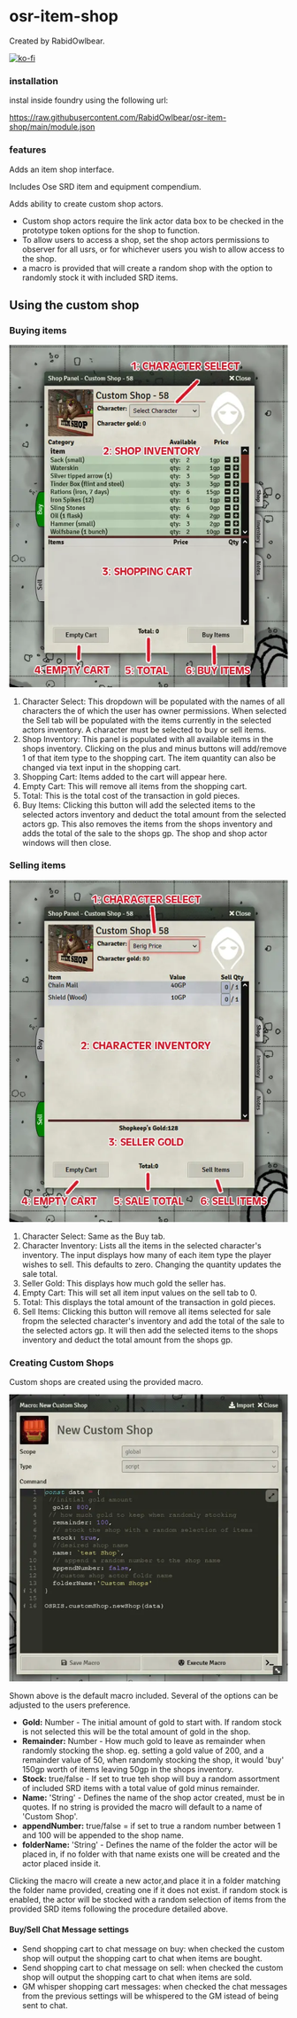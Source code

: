 # osr-item-shop

Created by RabidOwlbear.

[![ko-fi](https://ko-fi.com/img/githubbutton_sm.svg)](https://ko-fi.com/J3J1BW12R)

### installation

instal inside foundry using the following url:

https://raw.githubusercontent.com/RabidOwlbear/osr-item-shop/main/module.json

### features

Adds an item shop interface.

Includes Ose SRD item and equipment compendium.

Adds ability to create custom shop actors.
- Custom shop actors require the link actor data box to be checked in the prototype token options for the shop to function.
- To allow users to access a shop, set the shop actors permissions to observer for all usrs, or for whichever users you wish to allow access to the shop.
- a macro is provided that will create a random shop with the option to randomly stock it with included SRD items.

## Using the custom shop

### Buying items

![icon](./img/misc/buy-panel-doc.webp)

1. Character Select: This dropdown will be populated with the names of all characters the of which the user has owner permissions. When selected the Sell tab will be populated with the items currently in the selected actors inventory. A character must be selected to buy or sell items.
2. Shop Inventory: This panel is populated with all available items in the shops inventory. Clicking on the plus and minus buttons will add/remove 1 of that item type to the shopping cart. The item quantity can also be changed via text input in the shopping cart.
3. Shopping Cart: Items added to the cart will appear here. 
4. Empty Cart: This will remove all items from the shopping cart.
5. Total: This is the total cost of the transaction in gold pieces.
7. Buy Items: Clicking this button will add the selected items to the selected actors inventory and deduct the total amount from the selected actors gp. This also removes the items from the shops inventory and adds the total of the sale to the shops gp. The shop and shop actor windows will then close.

### Selling items 

![icon](./img/misc/sell-panel-doc.webp)

1. Character Select: Same as the Buy tab.
2. Character Inventory: Lists all the items in the selected character's inventory. The input displays how many of each item type the player wishes to sell. This defaults to zero. Changing the quantity updates the sale total.
3. Seller Gold: This displays how much gold the seller has.
4. Empty Cart: This will set all item input values on the sell tab to 0.
5. Total: This displays the total amount of the transaction in gold pieces.
6. Sell Items: Clicking this button will remove all items selected for sale fropm the selected character's inventory and add the total of the sale to the selected actors gp. It will then add the selected items to the shops inventory and deduct the total amount from the shops gp.

### Creating Custom Shops

Custom shops are created using the provided macro.

![new custom shop image](./img/misc/new-custom-shop-doc.webp)

Shown above is the default macro included. Several of the options can be adjusted to the users preference.

- **Gold:** Number - The initial amount of gold to start with. If random stock is not selected this will be the total amount of gold in the shop.
- **Remainder:** Number - How much gold to leave as remainder when randomly stocking the shop. eg. setting a gold value of 200, and a remainder value of 50, when randomly stocking the shop, it would 'buy' 150gp worth of items leaving 50gp in the shops inventory.
- **Stock:** true/false - If set to true teh shop will buy a random assortment of included SRD items with a total value of gold minus remainder.
- **Name:** 'String' - Defines the name of the shop actor created, must be in quotes. If no string is provided the macro will default to a name of 'Custom Shop'.
- **appendNumber:** true/false = if set to true a random number between 1 and 100 will be appended to the shop name. 
- **folderName:** 'String' - Defines the name of the folder the actor will be placed in, if no folder with that name exists one will be created and the actor placed inside it.

Clicking the macro will create a new actor,and place it in a folder matching the folder name provided, creating one if it does not exist. if random stock is enabled, the actor will be stocked with a random selection of items from the provided SRD items following the procedure detailed above. 

#### Buy/Sell Chat Message settings
- Send shopping cart to chat message on buy: when checked the custom shop will output the shopping cart to chat when items are bought.
- Send shopping cart to chat message on sell: when checked the custom shop will output the shopping cart to chat when items are sold.
- GM whisper shopping cart messages: when checked the chat messages from the previous settings will be whispered to the GM istead of being sent to chat.
